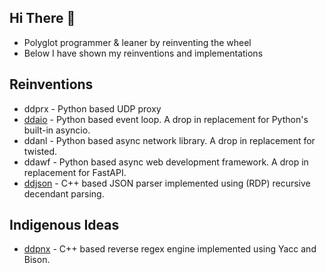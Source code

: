 ## Hi There 👋

- Polyglot programmer & leaner by reinventing the wheel
- Below I have shown my reinventions and implementations

## Reinventions

- ddprx - Python based UDP proxy
- [ddaio](https://github.com/DineshDevaraj/ddaio) - Python based event loop. A drop in replacement for Python's built-in asyncio.
- ddanl - Python based async network library. A drop in replacement for twisted.
- ddawf - Python based async web development framework. A drop in replacement for FastAPI.
- [ddjson](https://github.com/DineshDevaraj/ddjson) - C++ based JSON parser implemented using (RDP) recursive decendant parsing.

## Indigenous Ideas

- [ddpnx](https://github.com/DineshDevaraj/ddjson) - C++ based reverse regex engine implemented using Yacc and Bison.
